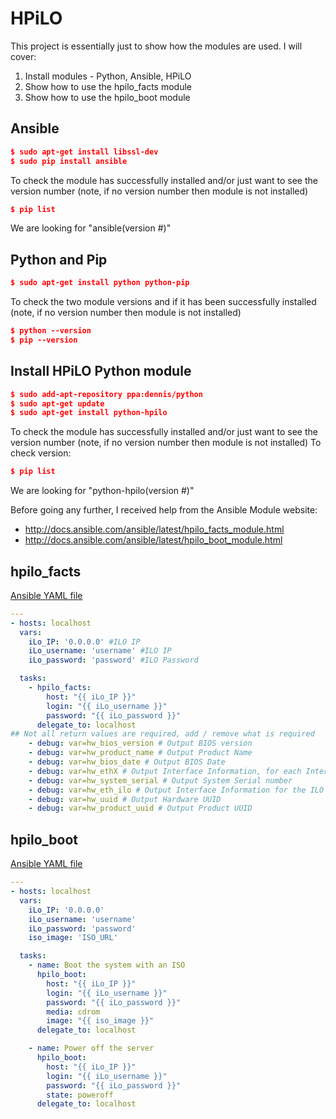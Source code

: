# HPiLO
This project is essentially just to show how the modules are used. I will cover:
1) Install modules - Python, Ansible, HPiLO
2) Show how to use the hpilo_facts module
3) Show how to use the hpilo_boot module

## Ansible
```json
$ sudo apt-get install libssl-dev
$ sudo pip install ansible
```
To check the module has successfully installed and/or just want to see the version number (note, if no version number then module is not installed)
```json
$ pip list
```
We are looking for "ansible(version #)"

## Python and Pip
```json
$ sudo apt-get install python python-pip
```
To check the two module versions and if it has been successfully installed (note, if no version number then module is not installed)
```json
$ python --version
$ pip --version
```

## Install HPiLO Python module
```json
$ sudo add-apt-repository ppa:dennis/python
$ sudo apt-get update
$ sudo apt-get install python-hpilo
```
To check the module has successfully installed and/or just want to see the version number (note, if no version number then module is not installed)
To check version:
```json
$ pip list
```
We are looking for "python-hpilo(version #)"

Before going any further, I received help from the Ansible Module website:
- http://docs.ansible.com/ansible/latest/hpilo_facts_module.html
- http://docs.ansible.com/ansible/latest/hpilo_boot_module.html

## hpilo_facts
[Ansible YAML file](../master/HPiLo_facts.yml)
```yaml
---
- hosts: localhost
  vars:
    iLo_IP: '0.0.0.0' #ILO IP
    iLo_username: 'username' #ILO IP
    iLo_password: 'password' #ILO Password

  tasks:
    - hpilo_facts:
        host: "{{ iLo_IP }}"
        login: "{{ iLo_username }}"
        password: "{{ iLo_password }}"
      delegate_to: localhost
## Not all return values are required, add / remove what is required      
    - debug: var=hw_bios_version # Output BIOS version
    - debug: var=hw_product_name # Output Product Name
    - debug: var=hw_bios_date # Output BIOS Date
    - debug: var=hw_ethX # Output Interface Information, for each Interface
    - debug: var=hw_system_serial # Output System Serial number
    - debug: var=hw_eth_ilo # Output Interface Information for the ILO Network Interface
    - debug: var=hw_uuid # Output Hardware UUID
    - debug: var=hw_product_uuid # Output Product UUID
```

## hpilo_boot
[Ansible YAML file](../blob/master/HPiLo_boot.yml)
```yaml
---
- hosts: localhost
  vars:
    iLo_IP: '0.0.0.0'
    iLo_username: 'username'
    iLo_password: 'password'
    iso_image: 'ISO_URL'

  tasks:
    - name: Boot the system with an ISO
      hpilo_boot:
        host: "{{ iLo_IP }}"
        login: "{{ iLo_username }}"
        password: "{{ iLo_password }}"
        media: cdrom
        image: "{{ iso_image }}"
      delegate_to: localhost

    - name: Power off the server
      hpilo_boot:
        host: "{{ iLo_IP }}"
        login: "{{ iLo_username }}"
        password: "{{ iLo_password }}"
        state: poweroff
      delegate_to: localhost
```
